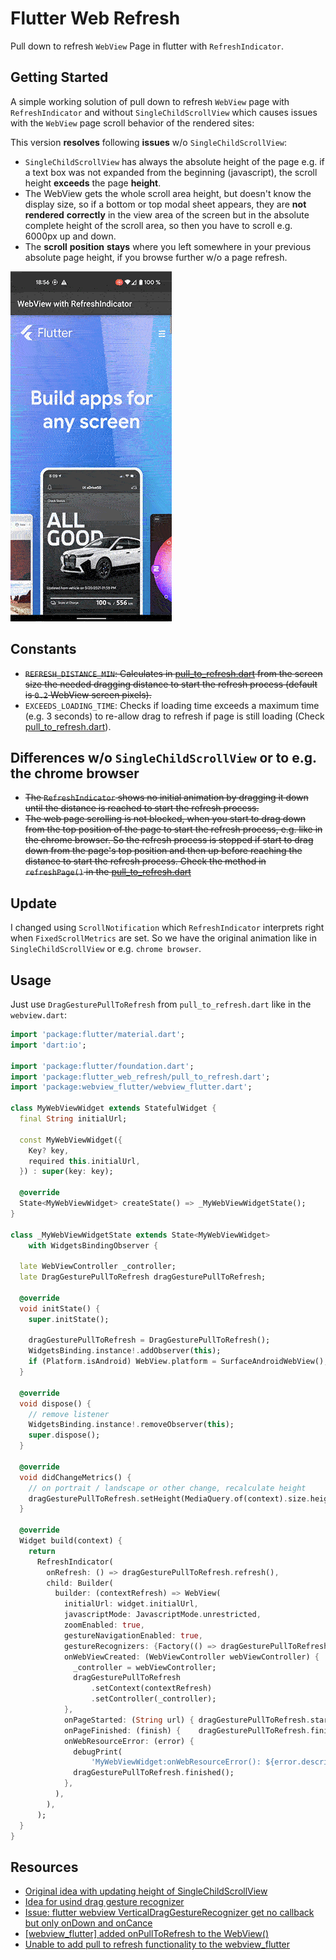 # Flutter Web Refresh

Pull down to refresh `WebView` Page in flutter with `RefreshIndicator`.

## Getting Started

A simple working solution of pull down to refresh `WebView` page with `RefreshIndicator` and without
`SingleChildScrollView` which causes issues with the `WebView` page scroll behavior of the rendered sites:

This version **resolves** following **issues** w/o `SingleChildScrollView`:
- `SingleChildScrollView` has always the absolute height of the page 
  e.g. if a text box was not expanded from the beginning (javascript), 
  the scroll height **exceeds** the page **height**.
- The WebView gets the whole scroll area height, but doesn't know the display size, 
  so if a bottom or top modal sheet appears, they are **not** **rendered** **correctly** in the view area 
  of the screen but in the absolute complete height of the scroll area, so then you have to scroll 
  e.g. 6000px up and down.
- The **scroll** **position** **stays** where you left somewhere in your previous absolute page height, 
  if you browse further w/o a page refresh.

<img src="support/example3.gif"  />

## Constants 

- <s>`REFRESH_DISTANCE_MIN`: Calculates in [pull_to_refresh.dart](./lib/pull_to_refresh.dart) from the screen size 
  the needed dragging distance to start the refresh process (default is `0.2` WebView screen pixels).</s>
- `EXCEEDS_LOADING_TIME`: Checks if loading time exceeds a maximum time (e.g. 3 seconds) 
  to re-allow drag to refresh if page is still loading (Check [pull_to_refresh.dart](./lib/pull_to_refresh.dart)).  

## Differences w/o `SingleChildScrollView` or to e.g. the chrome browser

- <s>The `RefreshIndicator` shows no initial animation by dragging it down until the distance 
  is reached to start the refresh process.</s>
- <s>The web page scrolling is not blocked, when you start to drag down from the top position of 
  the page to start the refresh process, e.g. like in the chrome browser. So the refresh process 
  is stopped if start to drag down from the page's top position and then up before reaching 
  the distance to start the refresh process. Check the method in `refreshPage()` in the [pull_to_refresh.dart](./lib/pull_to_refresh.dart)</s>

## Update
I changed using `ScrollNotification` which `RefreshIndicator` interprets right when `FixedScrollMetrics` are set. So we have the original animation like in `SingleChildScrollView` or e.g. `chrome browser`.

## Usage
Just use `DragGesturePullToRefresh` from `pull_to_refresh.dart` like in the `webview.dart`:
```dart
import 'package:flutter/material.dart';
import 'dart:io';

import 'package:flutter/foundation.dart';
import 'package:flutter_web_refresh/pull_to_refresh.dart';
import 'package:webview_flutter/webview_flutter.dart';

class MyWebViewWidget extends StatefulWidget {
  final String initialUrl;

  const MyWebViewWidget({
    Key? key,
    required this.initialUrl,
  }) : super(key: key);

  @override
  State<MyWebViewWidget> createState() => _MyWebViewWidgetState();
}

class _MyWebViewWidgetState extends State<MyWebViewWidget>
    with WidgetsBindingObserver {

  late WebViewController _controller;
  late DragGesturePullToRefresh dragGesturePullToRefresh;

  @override
  void initState() {
    super.initState();

    dragGesturePullToRefresh = DragGesturePullToRefresh();
    WidgetsBinding.instance!.addObserver(this);
    if (Platform.isAndroid) WebView.platform = SurfaceAndroidWebView();
  }

  @override
  void dispose() {
    // remove listener
    WidgetsBinding.instance!.removeObserver(this);
    super.dispose();
  }

  @override
  void didChangeMetrics() {
    // on portrait / landscape or other change, recalculate height
    dragGesturePullToRefresh.setHeight(MediaQuery.of(context).size.height);
  }

  @override
  Widget build(context) {
    return
      RefreshIndicator(
        onRefresh: () => dragGesturePullToRefresh.refresh(),
        child: Builder(
          builder: (contextRefresh) => WebView(
            initialUrl: widget.initialUrl,
            javascriptMode: JavascriptMode.unrestricted,
            zoomEnabled: true,
            gestureNavigationEnabled: true,
            gestureRecognizers: {Factory(() => dragGesturePullToRefresh)},
            onWebViewCreated: (WebViewController webViewController) {
              _controller = webViewController;
              dragGesturePullToRefresh
                  .setContext(contextRefresh)
                  .setController(_controller);
            },
            onPageStarted: (String url) { dragGesturePullToRefresh.started(); },
            onPageFinished: (finish) {    dragGesturePullToRefresh.finished();},
            onWebResourceError: (error) {
              debugPrint(
                  'MyWebViewWidget:onWebResourceError(): ${error.description}');
              dragGesturePullToRefresh.finished();
            },
          ),
        ),
      );
  }
}
```

## Resources

- [Original idea with updating height of SingleChildScrollView](https://stackoverflow.com/questions/68870975/flutter-how-to-make-pull-down-to-refresh-flutter-webview-using-the-official-web)
- [Idea for usind drag gesture recognizer](https://stackoverflow.com/questions/57656045/pull-down-to-refresh-webview-page-in-flutter)
- [Issue: flutter webview VerticalDragGestureRecognizer get no callback but only onDown and onCance](https://github.com/flutter/flutter/issues/39389)
- [[webview_flutter] added onPullToRefresh to the WebView()](https://github.com/flutter/plugins/pull/3695)
- [Unable to add pull to refresh functionality to the webview_flutter](https://github.com/flutter/flutter/issues/71341)


